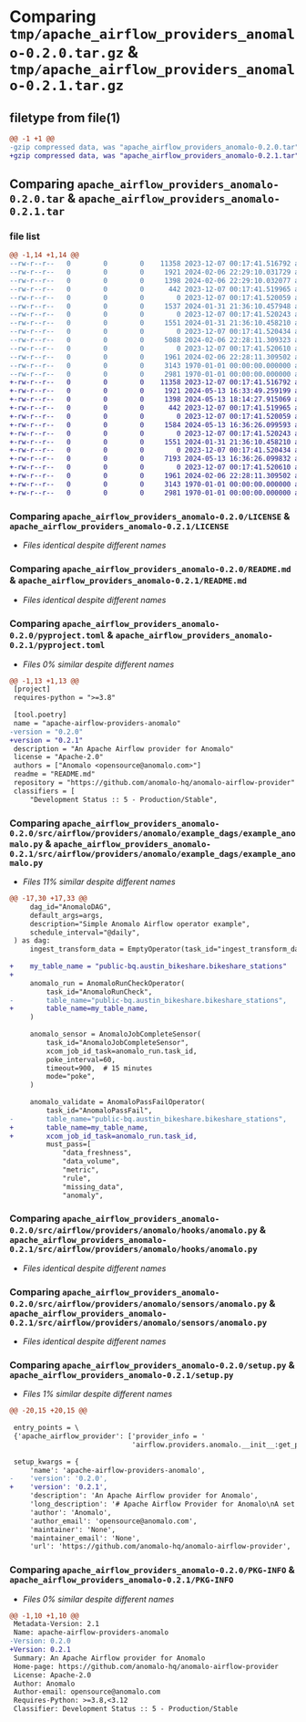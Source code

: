 # Comparing `tmp/apache_airflow_providers_anomalo-0.2.0.tar.gz` & `tmp/apache_airflow_providers_anomalo-0.2.1.tar.gz`

## filetype from file(1)

```diff
@@ -1 +1 @@
-gzip compressed data, was "apache_airflow_providers_anomalo-0.2.0.tar", max compression
+gzip compressed data, was "apache_airflow_providers_anomalo-0.2.1.tar", max compression
```

## Comparing `apache_airflow_providers_anomalo-0.2.0.tar` & `apache_airflow_providers_anomalo-0.2.1.tar`

### file list

```diff
@@ -1,14 +1,14 @@
--rw-r--r--   0        0        0    11358 2023-12-07 00:17:41.516792 apache_airflow_providers_anomalo-0.2.0/LICENSE
--rw-r--r--   0        0        0     1921 2024-02-06 22:29:10.031729 apache_airflow_providers_anomalo-0.2.0/README.md
--rw-r--r--   0        0        0     1398 2024-02-06 22:29:10.032077 apache_airflow_providers_anomalo-0.2.0/pyproject.toml
--rw-r--r--   0        0        0      442 2023-12-07 00:17:41.519965 apache_airflow_providers_anomalo-0.2.0/src/airflow/providers/anomalo/__init__.py
--rw-r--r--   0        0        0        0 2023-12-07 00:17:41.520059 apache_airflow_providers_anomalo-0.2.0/src/airflow/providers/anomalo/example_dags/__init__.py
--rw-r--r--   0        0        0     1537 2024-01-31 21:36:10.457948 apache_airflow_providers_anomalo-0.2.0/src/airflow/providers/anomalo/example_dags/example_anomalo.py
--rw-r--r--   0        0        0        0 2023-12-07 00:17:41.520243 apache_airflow_providers_anomalo-0.2.0/src/airflow/providers/anomalo/hooks/__init__.py
--rw-r--r--   0        0        0     1551 2024-01-31 21:36:10.458210 apache_airflow_providers_anomalo-0.2.0/src/airflow/providers/anomalo/hooks/anomalo.py
--rw-r--r--   0        0        0        0 2023-12-07 00:17:41.520434 apache_airflow_providers_anomalo-0.2.0/src/airflow/providers/anomalo/operators/__init__.py
--rw-r--r--   0        0        0     5088 2024-02-06 22:28:11.309323 apache_airflow_providers_anomalo-0.2.0/src/airflow/providers/anomalo/operators/anomalo.py
--rw-r--r--   0        0        0        0 2023-12-07 00:17:41.520610 apache_airflow_providers_anomalo-0.2.0/src/airflow/providers/anomalo/sensors/__init__.py
--rw-r--r--   0        0        0     1961 2024-02-06 22:28:11.309502 apache_airflow_providers_anomalo-0.2.0/src/airflow/providers/anomalo/sensors/anomalo.py
--rw-r--r--   0        0        0     3143 1970-01-01 00:00:00.000000 apache_airflow_providers_anomalo-0.2.0/setup.py
--rw-r--r--   0        0        0     2981 1970-01-01 00:00:00.000000 apache_airflow_providers_anomalo-0.2.0/PKG-INFO
+-rw-r--r--   0        0        0    11358 2023-12-07 00:17:41.516792 apache_airflow_providers_anomalo-0.2.1/LICENSE
+-rw-r--r--   0        0        0     1921 2024-05-13 16:33:49.259199 apache_airflow_providers_anomalo-0.2.1/README.md
+-rw-r--r--   0        0        0     1398 2024-05-13 18:14:27.915069 apache_airflow_providers_anomalo-0.2.1/pyproject.toml
+-rw-r--r--   0        0        0      442 2023-12-07 00:17:41.519965 apache_airflow_providers_anomalo-0.2.1/src/airflow/providers/anomalo/__init__.py
+-rw-r--r--   0        0        0        0 2023-12-07 00:17:41.520059 apache_airflow_providers_anomalo-0.2.1/src/airflow/providers/anomalo/example_dags/__init__.py
+-rw-r--r--   0        0        0     1584 2024-05-13 16:36:26.099593 apache_airflow_providers_anomalo-0.2.1/src/airflow/providers/anomalo/example_dags/example_anomalo.py
+-rw-r--r--   0        0        0        0 2023-12-07 00:17:41.520243 apache_airflow_providers_anomalo-0.2.1/src/airflow/providers/anomalo/hooks/__init__.py
+-rw-r--r--   0        0        0     1551 2024-01-31 21:36:10.458210 apache_airflow_providers_anomalo-0.2.1/src/airflow/providers/anomalo/hooks/anomalo.py
+-rw-r--r--   0        0        0        0 2023-12-07 00:17:41.520434 apache_airflow_providers_anomalo-0.2.1/src/airflow/providers/anomalo/operators/__init__.py
+-rw-r--r--   0        0        0     7193 2024-05-13 16:36:26.099832 apache_airflow_providers_anomalo-0.2.1/src/airflow/providers/anomalo/operators/anomalo.py
+-rw-r--r--   0        0        0        0 2023-12-07 00:17:41.520610 apache_airflow_providers_anomalo-0.2.1/src/airflow/providers/anomalo/sensors/__init__.py
+-rw-r--r--   0        0        0     1961 2024-02-06 22:28:11.309502 apache_airflow_providers_anomalo-0.2.1/src/airflow/providers/anomalo/sensors/anomalo.py
+-rw-r--r--   0        0        0     3143 1970-01-01 00:00:00.000000 apache_airflow_providers_anomalo-0.2.1/setup.py
+-rw-r--r--   0        0        0     2981 1970-01-01 00:00:00.000000 apache_airflow_providers_anomalo-0.2.1/PKG-INFO
```

### Comparing `apache_airflow_providers_anomalo-0.2.0/LICENSE` & `apache_airflow_providers_anomalo-0.2.1/LICENSE`

 * *Files identical despite different names*

### Comparing `apache_airflow_providers_anomalo-0.2.0/README.md` & `apache_airflow_providers_anomalo-0.2.1/README.md`

 * *Files identical despite different names*

### Comparing `apache_airflow_providers_anomalo-0.2.0/pyproject.toml` & `apache_airflow_providers_anomalo-0.2.1/pyproject.toml`

 * *Files 0% similar despite different names*

```diff
@@ -1,13 +1,13 @@
 [project]
 requires-python = ">=3.8"
 
 [tool.poetry]
 name = "apache-airflow-providers-anomalo"
-version = "0.2.0"
+version = "0.2.1"
 description = "An Apache Airflow provider for Anomalo"
 license = "Apache-2.0"
 authors = ["Anomalo <opensource@anomalo.com>"]
 readme = "README.md"
 repository = "https://github.com/anomalo-hq/anomalo-airflow-provider"
 classifiers = [
     "Development Status :: 5 - Production/Stable",
```

### Comparing `apache_airflow_providers_anomalo-0.2.0/src/airflow/providers/anomalo/example_dags/example_anomalo.py` & `apache_airflow_providers_anomalo-0.2.1/src/airflow/providers/anomalo/example_dags/example_anomalo.py`

 * *Files 11% similar despite different names*

```diff
@@ -17,30 +17,33 @@
     dag_id="AnomaloDAG",
     default_args=args,
     description="Simple Anomalo Airflow operator example",
     schedule_interval="@daily",
 ) as dag:
     ingest_transform_data = EmptyOperator(task_id="ingest_transform_data")
 
+    my_table_name = "public-bq.austin_bikeshare.bikeshare_stations"
+
     anomalo_run = AnomaloRunCheckOperator(
         task_id="AnomaloRunCheck",
-        table_name="public-bq.austin_bikeshare.bikeshare_stations",
+        table_name=my_table_name,
     )
 
     anomalo_sensor = AnomaloJobCompleteSensor(
         task_id="AnomaloJobCompleteSensor",
         xcom_job_id_task=anomalo_run.task_id,
         poke_interval=60,
         timeout=900,  # 15 minutes
         mode="poke",
     )
 
     anomalo_validate = AnomaloPassFailOperator(
         task_id="AnomaloPassFail",
-        table_name="public-bq.austin_bikeshare.bikeshare_stations",
+        table_name=my_table_name,
+        xcom_job_id_task=anomalo_run.task_id,
         must_pass=[
             "data_freshness",
             "data_volume",
             "metric",
             "rule",
             "missing_data",
             "anomaly",
```

### Comparing `apache_airflow_providers_anomalo-0.2.0/src/airflow/providers/anomalo/hooks/anomalo.py` & `apache_airflow_providers_anomalo-0.2.1/src/airflow/providers/anomalo/hooks/anomalo.py`

 * *Files identical despite different names*

### Comparing `apache_airflow_providers_anomalo-0.2.0/src/airflow/providers/anomalo/sensors/anomalo.py` & `apache_airflow_providers_anomalo-0.2.1/src/airflow/providers/anomalo/sensors/anomalo.py`

 * *Files identical despite different names*

### Comparing `apache_airflow_providers_anomalo-0.2.0/setup.py` & `apache_airflow_providers_anomalo-0.2.1/setup.py`

 * *Files 1% similar despite different names*

```diff
@@ -20,15 +20,15 @@
 
 entry_points = \
 {'apache_airflow_provider': ['provider_info = '
                              'airflow.providers.anomalo.__init__:get_provider_info']}
 
 setup_kwargs = {
     'name': 'apache-airflow-providers-anomalo',
-    'version': '0.2.0',
+    'version': '0.2.1',
     'description': 'An Apache Airflow provider for Anomalo',
     'long_description': '# Apache Airflow Provider for Anomalo\nA set of native Airflow operators for [Anomalo](https://www.anomalo.com/)\n\n### Compatibility\nThese operators were created and tested with\n* Python 3.8-3.10\n* Airflow 2.3+\n* Anomalo python client 0.0.7\n\n### Installation\n\n\n```\npip install apache-airflow-providers-anomalo\n```\nYou can validate that it is correctly installed by running `airflow providers list` on the command line and seeing if `apache-airflow-providers-anomalo` is a listed providers package.\n\n### Airflow Setup\n\nFrom the airflow UI, go to Admin > Connections and hit the `+` button at the top to add a new connection.\n\nFrom the "Connection Type" drop down, select "Anomalo".\n![connection](https://github.com/anomalo-hq/anomalo-airflow-provider/blob/main/docs/connection.png?raw=True)\nThen fill in the fields for "Connection Id" (`anomalo-default` is the default connection id), "Host", and "API Secret Token".\n\n## Usage\n\n1. Obtain Anomalo table name from GUI. For example\n   ![table](https://github.com/anomalo-hq/anomalo-airflow-provider/blob/main/docs/table.png?raw=True)\n   would be `public-bq.covid19_nyt.us_counties`\n\n2. This package includes 3 different operators. You can find documentation for them on the operator code itself.\n   1. Run checks Operator: `airflow.providers.anomalo.operators.anomalo.AnomaloRunCheckOperator`\n   2. Job Sensor `airflow.providers.anomalo.sensors.anomalo.AnomaloJobCompleteSensor`\n   3. Validate table checks: `airflow.providers.anomalo.operators.anomalo.AnomaloPassFailOperator`\n\n3. See `anomalo_dag_example.py` for usage example\n\n## Releasing to PyPi\n\nTo release a new version to PyPi, you will need to\n\n1. Configure your pypi token by running:\n   ```poetry config pypi-token.pypi [token here]```\n   The token can be found in the AWS secrets manager\n2. Bump the version number in pyproject.toml. Make sure that this change is committed.\n3. run\n   ```poetry publish --build```\n\n',
     'author': 'Anomalo',
     'author_email': 'opensource@anomalo.com',
     'maintainer': 'None',
     'maintainer_email': 'None',
     'url': 'https://github.com/anomalo-hq/anomalo-airflow-provider',
```

### Comparing `apache_airflow_providers_anomalo-0.2.0/PKG-INFO` & `apache_airflow_providers_anomalo-0.2.1/PKG-INFO`

 * *Files 0% similar despite different names*

```diff
@@ -1,10 +1,10 @@
 Metadata-Version: 2.1
 Name: apache-airflow-providers-anomalo
-Version: 0.2.0
+Version: 0.2.1
 Summary: An Apache Airflow provider for Anomalo
 Home-page: https://github.com/anomalo-hq/anomalo-airflow-provider
 License: Apache-2.0
 Author: Anomalo
 Author-email: opensource@anomalo.com
 Requires-Python: >=3.8,<3.12
 Classifier: Development Status :: 5 - Production/Stable
```

